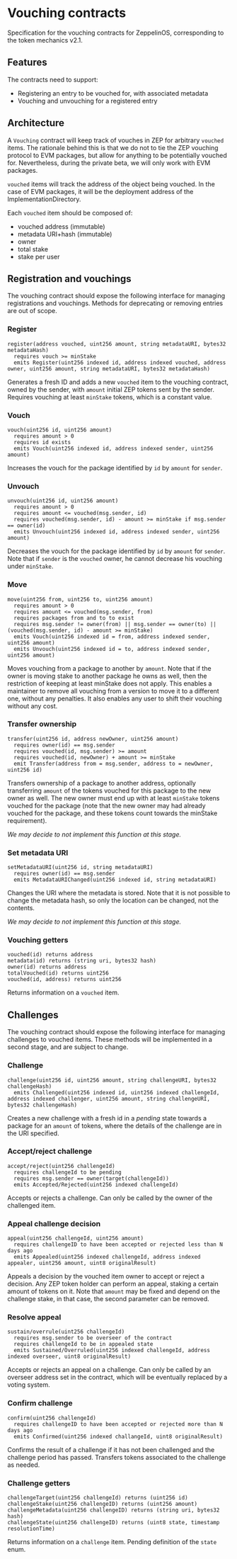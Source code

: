 # Vouching contracts

Specification for the vouching contracts for ZeppelinOS, corresponding to the token mechanics v2.1.

## Features

The contracts need to support:

- Registering an entry to be vouched for, with associated metadata
- Vouching and unvouching for a registered entry

## Architecture

A `Vouching` contract will keep track of vouches in ZEP for arbitrary `vouched` items. The rationale behind this is that we do not to tie the ZEP vouching protocol to EVM packages, but allow for anything to be potentially vouched for. Nevertheless, during the private beta, we will only work with EVM packages.

`vouched` items will track the address of the object being vouched. In the case of EVM packages, it will be the deployment address of the ImplementationDirectory.

Each `vouched` item should be composed of:
- vouched address (immutable)
- metadata URI+hash (immutable)
- owner
- total stake
- stake per user

## Registration and vouchings

The vouching contract should expose the following interface for managing registrations and vouchings. Methods for deprecating or removing entries are out of scope.

### Register

```
register(address vouched, uint256 amount, string metadataURI, bytes32 metadataHash)
  requires vouch >= minStake
  emits Register(uint256 indexed id, address indexed vouched, address owner, uint256 amount, string metadataURI, bytes32 metadataHash)
```

Generates a fresh ID and adds a new `vouched` item to the vouching contract, owned by the sender, with `amount` initial ZEP tokens sent by the sender. Requires vouching at least `minStake` tokens, which is a constant value.

### Vouch

```
vouch(uint256 id, uint256 amount)
  requires amount > 0
  requires id exists
  emits Vouch(uint256 indexed id, address indexed sender, uint256 amount)
```

Increases the vouch for the package identified by `id` by `amount` for `sender`.

### Unvouch

```
unvouch(uint256 id, uint256 amount)
  requires amount > 0
  requires amount <= vouched(msg.sender, id)
  requires vouched(msg.sender, id) - amount >= minStake if msg.sender == owner(id)
  emits Unvouch(uint256 indexed id, address indexed sender, uint256 amount)
```

Decreases the vouch for the package identified by `id` by `amount` for `sender`. Note that if `sender` is the `vouched` owner, he cannot decrease his vouching under `minStake`.

### Move

```
move(uint256 from, uint256 to, uint256 amount)
  requires amount > 0
  requires amount <= vouched(msg.sender, from)
  requires packages from and to to exist
  requires msg.sender != owner(from) || msg.sender == owner(to) || (vouched(msg.sender, id) - amount >= minStake)
  emits Vouch(uint256 indexed id = from, address indexed sender, uint256 amount)
  emits Unvouch(uint256 indexed id = to, address indexed sender, uint256 amount)
```

Moves vouching from a package to another by `amount`. Note that if the owner is moving stake to another package he owns as well, then the restriction of keeping at least minStake does not apply. This enables a maintainer to remove all vouching from a version to move it to a different one, without any penalties. It also enables any user to shift their vouching without any cost.

### Transfer ownership

```
transfer(uint256 id, address newOwner, uint256 amount)
  requires owner(id) == msg.sender
  requires vouched(id, msg.sender) >= amount
  requires vouched(id, newOwner) + amount >= minStake
  emit Transfer(address from = msg.sender, address to = newOwner, uint256 id)
```

Transfers ownership of a package to another address, optionally transferring `amount` of the tokens vouched for this package to the new owner as well. The new owner must end up with at least `minStake` tokens vouched for the package (note that the new owner may had already vouched for the package, and these tokens count towards the minStake requirement). 

_We may decide to not implement this function at this stage._

### Set metadata URI

```
setMetadataURI(uint256 id, string metadataURI)
  requires owner(id) == msg.sender
  emits MetadataURIChanged(uint256 indexed id, string metadataURI)
```

Changes the URI where the metadata is stored. Note that it is not possible to change the metadata hash, so only the location can be changed, not the contents.

_We may decide to not implement this function at this stage._

### Vouching getters

```
vouched(id) returns address
metadata(id) returns (string uri, bytes32 hash)
owner(id) returns address
totalVouched(id) returns uint256
vouched(id, address) returns uint256
```

Returns information on a `vouched` item.

## Challenges

The vouching contract should expose the following interface for managing challenges to vouched items. These methods will be implemented in a second stage, and are subject to change.

### Challenge

```
challenge(uint256 id, uint256 amount, string challengeURI, bytes32 challengeHash)
  emits Challenged(uint256 indexed id, uint256 indexed challengeId, address indexed challenger, uint256 amount, string challengeURI, bytes32 challengeHash)
```

Creates a new challenge with a fresh id in a _pending_ state towards a package for an `amount` of tokens, where the details of the challenge are in the URI specified.

### Accept/reject challenge

```
accept/reject(uint256 challengeId)
  requires challengeId to be pending
  requires msg.sender == owner(target(challengeId))
  emits Accepted/Rejected(uint256 indexed challengeId)
```

Accepts or rejects a challenge. Can only be called by the owner of the challenged item.

### Appeal challenge decision

```
appeal(uint256 challengeId, uint256 amount)
  requires challengeID to have been accepted or rejected less than N days ago
  emits Appealed(uint256 indexed challengeId, address indexed appealer, uint256 amount, uint8 originalResult)
```

Appeals a decision by the vouched item owner to accept or reject a decision. Any ZEP token holder can perform an appeal, staking a certain amount of tokens on it. Note that `amount` may be fixed and depend on the challenge stake, in that case, the second parameter can be removed.

### Resolve appeal

```
sustain/overrule(uint256 challengeId)
  requires msg.sender to be overseer of the contract
  requires challengeId to be in appealed state
  emits Sustained/Overruled(uint256 indexed challengeId, address indexed overseer, uint8 originalResult)
```

Accepts or rejects an appeal on a challenge. Can only be called by an overseer address set in the contract, which will be eventually replaced by a voting system.

### Confirm challenge

```
confirm(uint256 challengeId)
  requires challengeID to have been accepted or rejected more than N days ago
  emits Confirmed(uint256 indexed challangeId, uint8 originalResult)
```

Confirms the result of a challenge if it has not been challenged and the challenge period has passed. Transfers tokens associated to the challenge as needed.

### Challenge getters

```
challengeTarget(uint256 challengeId) returns (uint256 id)
challengeStake(uint256 challengeID) returns (uint256 amount)
challengeMetadata(uint256 challengeID) returns (string uri, bytes32 hash)
challengeState(uint256 challengeID) returns (uint8 state, timestamp resolutionTime)
```

Returns information on a `challenge` item. Pending definition of the `state` enum.

